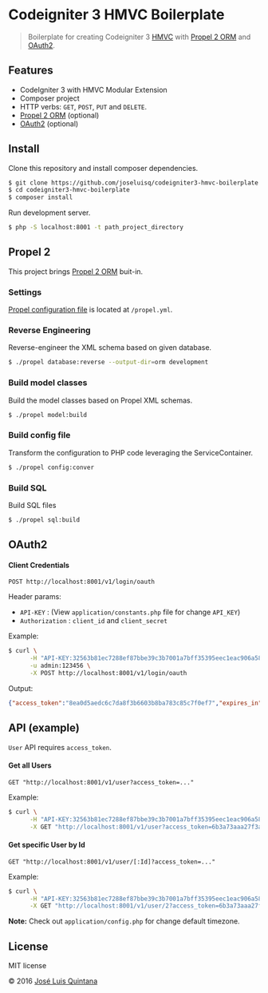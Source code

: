 # Codeigniter 3 HMVC Boilerplate

> Boilerplate for creating Codeigniter 3 [HMVC](https://bitbucket.org/wiredesignz/codeigniter-modular-extensions-hmvc) with [Propel 2 ORM](http://propelorm.org/) and [OAuth2](https://github.com/bshaffer/oauth2-server-php).

## Features
- CodeIgniter 3 with HMVC Modular Extension
- Composer project
- HTTP verbs: `GET`, `POST`, `PUT` and `DELETE`.
- [Propel 2 ORM](http://propelorm.org/) (optional)
- [OAuth2](https://github.com/bshaffer/oauth2-server-php) (optional)

## Install

Clone this repository and install composer dependencies.

```sh
$ git clone https://github.com/joseluisq/codeigniter3-hmvc-boilerplate.git
$ cd codeigniter3-hmvc-boilerplate
$ composer install
```

Run development server.

```sh
$ php -S localhost:8001 -t path_project_directory
```

## Propel 2
This project brings [Propel 2 ORM](http://propelorm.org/) buit-in.

### Settings
[Propel configuration file](http://propelorm.org/documentation/10-configuration.html) is located at `/propel.yml`.

### Reverse Engineering
Reverse-engineer the XML schema based on given database.

```sh
$ ./propel database:reverse --output-dir=orm development
```

### Build model classes
Build the model classes based on Propel XML schemas.

```sh
$ ./propel model:build
```

### Build config file
Transform the configuration to PHP code leveraging the ServiceContainer.

```sh
$ ./propel config:conver
```

### Build SQL
Build SQL files

```sh
$ ./propel sql:build
```

## OAuth2

#### Client Credentials

```
POST http://localhost:8001/v1/login/oauth
```

Header params:

- `API-KEY` : (View `application/constants.php` file for change `API_KEY`)
- `Authorization` : `client_id` and `client_secret`

Example:

```sh
$ curl \
      -H "API-KEY:32563b81ec7288ef87bbe39c3b7001a7bff35395eec1eac906a580e6a12d189e" \
      -u admin:123456 \
      -X POST http://localhost:8001/v1/login/oauth
```

Output:

 ```json
{"access_token":"8ea0d5aedc6c7da8f3b6603b8ba783c85c7f0ef7","expires_in":3600,"token_type":"Bearer","scope":null}
 ```

## API (example)

`User` API requires `access_token`.

#### Get all Users

```
GET "http://localhost:8001/v1/user?access_token=..."
```

Example: 

```sh
$ curl \
      -H "API-KEY:32563b81ec7288ef87bbe39c3b7001a7bff35395eec1eac906a580e6a12d189e" \
      -X GET "http://localhost:8001/v1/user?access_token=6b3a73aaa27f3a8495d7588fee56ab15628e64d7"
```

#### Get specific User by Id

```
GET "http://localhost:8001/v1/user/[:Id]?access_token=..."
```

Example: 

```sh
$ curl \
      -H "API-KEY:32563b81ec7288ef87bbe39c3b7001a7bff35395eec1eac906a580e6a12d189e" \
      -X GET "http://localhost:8001/v1/user/2?access_token=6b3a73aaa27f3a8495d7588fee56ab15628e64d7"
```

**Note:** Check out `application/config.php` for change default timezone.

## License
MIT license

© 2016 [José Luis Quintana](http://git.io/joseluisq)
